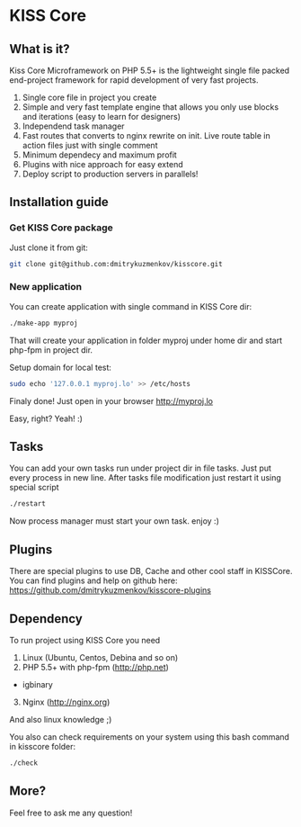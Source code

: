 # KISS Core

## What is it?

Kiss Core Microframework on PHP 5.5+ is the lightweight single file packed end-project framework for rapid development of very fast projects.

1. Single core file in project you create 
2. Simple and very fast template engine that allows you only use blocks and iterations (easy to learn for designers)
3. Independend task manager
4. Fast routes that converts to nginx rewrite on init. Live route table in action files just with single comment
5. Minimum dependecy and maximum profit
6. Plugins with nice approach for easy extend
7. Deploy script to production servers in parallels!


## Installation guide

### Get KISS Core package

Just clone it from git:
```bash
git clone git@github.com:dmitrykuzmenkov/kisscore.git
```

### New application
You can create application with single command in KISS Core dir:
```bash
./make-app myproj
```

That will create your application in folder myproj under home dir and start php-fpm in project dir.

Setup domain for local test:
```bash
sudo echo '127.0.0.1 myproj.lo' >> /etc/hosts
```

Finaly done! Just open in your browser http://myproj.lo

Easy, right? Yeah! :)

## Tasks
You can add your own tasks run under project dir in file tasks. Just put every process in new line. After tasks file modification just restart it using special script
```bash
./restart
```

Now process manager must start your own task. enjoy :)

## Plugins

There are special plugins to use DB, Cache and other cool staff in KISSCore.
You can find plugins and help on github here: https://github.com/dmitrykuzmenkov/kisscore-plugins

## Dependency

To run project using KISS Core you need

1. Linux (Ubuntu, Centos, Debina and so on)
2. PHP 5.5+ with php-fpm (http://php.net)
  * igbinary
3. Nginx (http://nginx.org)

And also linux knowledge ;)

You also can check requirements on your system using this bash command in kisscore folder:
```bash
./check
```

## More?

Feel free to ask me any question!
